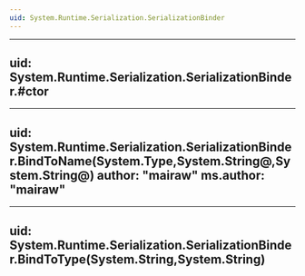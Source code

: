 ```yaml
---
uid: System.Runtime.Serialization.SerializationBinder
---
```


---
uid: System.Runtime.Serialization.SerializationBinder.#ctor
---

---
uid: System.Runtime.Serialization.SerializationBinder.BindToName(System.Type,System.String@,System.String@)
author: "mairaw"
ms.author: "mairaw"
---

---
uid: System.Runtime.Serialization.SerializationBinder.BindToType(System.String,System.String)
---
